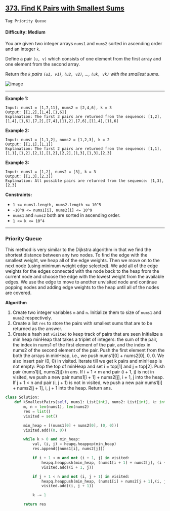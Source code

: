 ## [373. Find K Pairs with Smallest Sums](https://leetcode.com/problems/find-k-pairs-with-smallest-sums/)

```Tag```: ```Priority Queue```

#### Difficulty: Medium

You are given two integer arrays ```nums1``` and ```nums2``` sorted in ascending order and an integer ```k```.

Define a pair ```(u, v)``` which consists of one element from the first array and one element from the second array.

Return _the ```k``` pairs ```(u1, v1)```, ```(u2, v2)```, ..., ```(uk, vk)``` with the smallest sums_.

![image](https://github.com/quananhle/Python/assets/35042430/78eabdd9-7ed7-4dff-9e96-ddf8230c448f)

---

__Example 1:__
```
Input: nums1 = [1,7,11], nums2 = [2,4,6], k = 3
Output: [[1,2],[1,4],[1,6]]
Explanation: The first 3 pairs are returned from the sequence: [1,2],[1,4],[1,6],[7,2],[7,4],[11,2],[7,6],[11,4],[11,6]
```

__Example 2:__
```
Input: nums1 = [1,1,2], nums2 = [1,2,3], k = 2
Output: [[1,1],[1,1]]
Explanation: The first 2 pairs are returned from the sequence: [1,1],[1,1],[1,2],[2,1],[1,2],[2,2],[1,3],[1,3],[2,3]
```

__Example 3:__
```
Input: nums1 = [1,2], nums2 = [3], k = 3
Output: [[1,3],[2,3]]
Explanation: All possible pairs are returned from the sequence: [1,3],[2,3]
```

__Constraints:__

- ```1 <= nums1.length, nums2.length <= 10^5```
- ```-10^9 <= nums1[i], nums2[i] <= 10^9```
- ```nums1``` and ```nums2``` both are sorted in ascending order.
- ```1 <= k <= 10^4```

---

### Priority Queue

This method is very similar to the Dijkstra algorithm in that we find the shortest distance between any two nodes. To find the edge with the smallest weight, we heap all of the edge weights. Then we move on to the next node (using minimum weight edge selected). We add all of the edge weights for the edges connected with the node back to the heap from the current node and choose the edge with the lowest weight from the available edges. We use the edge to move to another unvisited node and continue popping nodes and adding edge weights to the heap until all of the nodes are covered.

__Algorithm__

1. Create two integer variables ```m``` and ```n```. Initialize them to size of ```nums1``` and ```nums2``` respectively.
2. Create a list ```res``` to store the pairs with smallest sums that are to be returned as the answer.
3. Create a hash set ```visited``` to keep track of pairs that are seen
Initialize a min heap minHeap that takes a triplet of integers: the sum of the pair, the index in nums1 of the first element of the pair, and the index in nums2 of the second element of the pair.
Push the first element from the both the arrays in minHeap, i.e., we push nums1[0] + nums2[0], 0, 0. We also insert pair (0, 0) in visited.
Iterate till we get k pairs and minHeap is not empty:
Pop the top of minHeap and set i = top[1] and j = top[2].
Push pair (nums1[i], nums2[j]) in ans.
If i + 1 < m and pair (i + 1, j) is not in visited, we push a new pair nums1[i + 1] + nums2[j], i + 1, j into the heap.
If j + 1 < n and pair (i, j + 1) is not in visited, we push a new pair nums1[i] + nums2[j + 1], i, j + 1 into the heap.
Return ans.

```Python
class Solution:
    def kSmallestPairs(self, nums1: List[int], nums2: List[int], k: int) -> List[List[int]]:
        m, n = len(nums1), len(nums2)
        res = list()
        visited = set()

        min_heap = [(nums1[0] + nums2[0], (0, 0))]
        visited.add((0, 0))

        while k > 0 and min_heap:
            val, (i, j) = heapq.heappop(min_heap)
            res.append([nums1[i], nums2[j]])

            if i + 1 < m and not (i + 1, j) in visited:
                heapq.heappush(min_heap, (nums1[i + 1] + nums2[j], (i + 1, j)))
                visited.add((i + 1, j))

            if j + 1 < n and not (i, j + 1) in visited:
                heapq.heappush(min_heap, (nums1[i] + nums2[j + 1],(i, j + 1)))
                visited.add((i, j + 1))

            k -= 1

        return res 
```
